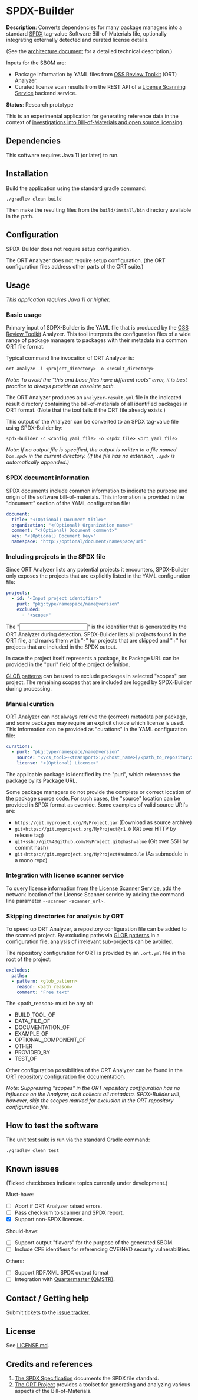 # SPDX-Builder

**Description**: Converts dependencies for many package managers into a standard
[SPDX](https://spdx.github.io/spdx-spec) tag-value Software Bill-of-Materials file, 
optionally integrating externally detected and curated license details.

(See the [architecture document](docs/architecture.md) for a detailed technical description.)

Inputs for the SBOM are:
* Package information by YAML files from 
[OSS Review Toolkit](https://github.com/oss-review-toolkit/ort) (ORT) Analyzer.
* Curated license scan results from the REST API of a 
[License Scanning Service](https://github.com/philips-labs/license-scanner)
backend service.

**Status**: Research prototype

This is an experimental application for generating reference data in the context
of [investigations into Bill-of-Materials and open source licensing](https://gitlab.ta.philips.com/swat/bom/comparison).

## Dependencies

This software requires Java 11 (or later) to run.

## Installation

Build the application using the standard gradle command:
```
./gradlew clean build
```
Then make the resulting files from the `build/install/bin` directory available
in the path.

## Configuration
SPDX-Builder does not require setup configuration.

The ORT Analyzer does not require setup configuration. (the ORT configuration
files address other parts of the ORT suite.)

## Usage
_This application requires Java 11 or higher._

### Basic usage
Primary input of SDPX-Builder is the YAML file that is produced by the
[OSS Review Toolkit](https://github.com/oss-review-toolkit/ort) Analyzer.
This tool interprets the configuration files of a wide range of package managers 
to packages with their metadata in a common ORT file format.

Typical command line invocation of ORT Analyzer is:
```
ort analyze -i <project_directory> -o <result_directory>
```
_Note: To avoid the "this and base files have different roots" error, it is
best practice to always provide an absolute path._

The ORT Analyzer produces an `analyzer-result.yml` file in the indicated
result directory containing the bill-of-materials of all identified packages
in ORT format. (Note that the tool fails if the ORT file already exists.)

This output of the Analyzer can be converted to an SPDX tag-value file using
SPDX-Builder by:
```
spdx-builder -c <config_yaml_file> -o <spdx_file> <ort_yaml_file>
```

_Note: If no output file is specified, the output is written to a file named 
`bom.spdx` in the current directory. (If the file has no extension, `.spdx` 
is automatically appended.)_

### SPDX document information
SPDX documents include common information to indicate the purpose and origin
of the software bill-of-materials. This information is provided in the 
"document" section of the YAML configuration file:
```yaml
document:
  title: "<(Optional) Document title>"
  organization: "<(Optional) Organization name>"
  comment: "<(Optional) Document comment>"
  key: "<(Optional) Document key>"
  namespace: "http://optional/document/namespace/uri"
```

### Including projects in the SPDX file
Since ORT Analyzer lists any potential projects it encounters, SPDX-Builder
only exposes the projects that are explicitly listed in the YAML configuration
file:
```yaml
projects:
  - id: "<Input project identifier>"
    purl: "pkg:type/namespace/name@version"
    excluded:
      - "<scope>" 
```
The "<Input project identifier>" is the identifier that is generated by the ORT
Analyzer during detection. SPDX-Builder lists all projects found in the ORT file,
and marks them with "-" for projects that are skipped and "+" for projects that 
are included in the SPDX output.

In case the project itself represents a package, its Package URL can be provided
in the "purl" field of the project definition.

[GLOB patterns](https://docs.oracle.com/javase/tutorial/essential/io/fileOps.html#glob)
can be used to exclude packages in selected "scopes" per project. The remaining
scopes that are included are logged by SPDX-Builder during processing.

### Manual curation
ORT Analyzer can not always retrieve the (correct) metadata per package, and some 
packages may require an explicit choice which license is used. This information
can be provided as "curations" in the YAML configuration file:
```yaml
curations:
  - purl: "pkg:type/namespace/name@version"
    source: "<vcs_tool>+<transport>://<host_name>[/<path_to_repository>][@<revision_tag_or_branch>][#<sub_path>]"
    license: "<(Optional) License>"
```
The applicable package is identified by the "purl", which references the package
by its Package URL.

Some package managers do not provide the complete or correct location of the 
package source code. For such cases, the "source" location can be provided in SPDX 
format as override. Some examples of valid source URI's are:
- `https://git.myproject.org/MyProject.jar` (Download as source archive)
- `git+https://git.myproject.org/MyProject@r1.0` (Git over HTTP by release tag)
- `git+ssh://git%40github.com/MyProject.git@hashvalue` (Git over SSH by commit hash)
- `git+https://git.myproject.org/MyProject#submodule` (As submodule in a mono repo)

### Integration with license scanner service
To query license information from the [License Scanner Service](https://github.com/philips-labs/license-scanner),
add the network location of the License Scanner service by adding the command
line parameter `--scanner <scanner_url>`.

### Skipping directories for analysis by ORT
To speed up ORT Analyzer, a repository configuration file can be added to the
scanned project. By excluding paths via [GLOB patterns](https://docs.oracle.com/javase/tutorial/essential/io/fileOps.html#glob)
in a configuration file, analysis of irrelevant sub-projects can be avoided.

The repository configuration for ORT is provided by an `.ort.yml` file in the 
root of the project:
```yaml
excludes:
  paths:
  - pattern: <glob_pattern>
    reason: <path_reason>
    comment: "Free text"
```

The <path_reason> must be any of:
- BUILD_TOOL_OF
- DATA_FILE_OF
- DOCUMENTATION_OF
- EXAMPLE_OF
- OPTIONAL_COMPONENT_OF
- OTHER
- PROVIDED_BY
- TEST_OF

Other configuration possibilities of the ORT Analyzer can be found in the
[ORT repository configuration file documentation](https://github.com/oss-review-toolkit/ort/blob/master/docs/config-file-ort-yml.md).

_Note: Suppressing "scopes" in the ORT repository configuration has no influence 
on the Analyzer, as it collects all metadata. SPDX-Builder will, however, skip the 
scopes marked for exclusion in the ORT repository configuration file._

## How to test the software
The unit test suite is run via the standard Gradle command:
```
./gradlew clean test
```

## Known issues
(Ticked checkboxes indicate topics currently under development.)

Must-have:
- [ ] Abort if ORT Analyzer raised errors.
- [ ] Pass checksum to scanner and SPDX report.
- [x] Support non-SPDX licenses. 

Should-have:
- [ ] Support output "flavors" for the purpose of the generated SBOM.
- [ ] Include CPE identifiers for referencing CVE/NVD security vulnerabilities.

Others:
- [ ] Support RDF/XML SPDX output format
- [ ] Integration with [Quartermaster (QMSTR)](https://qmstr.org/).

## Contact / Getting help

Submit tickets to the [issue tracker](https://github.com/philips-labs/spdx-builder/issues).

## License

See [LICENSE.md](LICENSE.md).

## Credits and references

1. [The SPDX Specification](https://spdx.github.io/spdx-spec) documents the SPDX file
standard.
2. [The ORT Project](https://github.com/oss-review-toolkit) provides a toolset for
generating and analyzing various aspects of the Bill-of-Materials.
